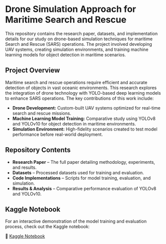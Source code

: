 # Drone Simulation Approach for Maritime Search and Rescue

This repository contains the research paper, datasets, and implementation details for our study on drone-based simulation techniques for maritime Search and Rescue (SARS) operations. The project involved developing UAV systems, creating simulation environments, and training machine learning models for object detection in maritime scenarios.

## Project Overview

Maritime search and rescue operations require efficient and accurate detection of objects in vast oceanic environments. This research explores the integration of drone technology with YOLO-based deep learning models to enhance SARS operations. The key contributions of this work include:

- **Drone Development:** Custom-built UAV systems optimized for real-time search and rescue missions.
- **Machine Learning Model Training:** Comparative study using YOLOv8 and YOLOv10 for object detection in maritime environments.
- **Simulation Environment:** High-fidelity scenarios created to test model performance before real-world deployment.

## Repository Contents

- **Research Paper** – The full paper detailing methodology, experiments, and results.
- **Datasets** – Processed datasets used for training and evaluation.
- **Code Implementations** – Scripts for model training, evaluation, and simulation.
- **Results & Analysis** – Comparative performance evaluation of YOLOv8 and YOLOv10.

## Kaggle Notebook

For an interactive demonstration of the model training and evaluation process, check out the Kaggle notebook:

🔗 [Kaggle Notebook](https://www.kaggle.com/code/rupankarmajumdar/notebooke1a6ab0c35)
